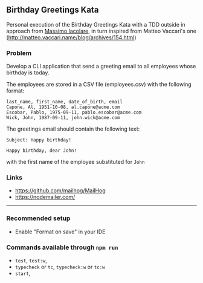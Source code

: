 ## Birthday Greetings Kata

Personal execution of the Birthday Greetings Kata with a TDD outside in approach from [Massimo Iacolare](https://github.com/iacoware), in turn inspired from Matteo Vaccari's one (http://matteo.vaccari.name/blog/archives/154.html)

### Problem
Develop a CLI application that send a greeting email to all employees whose birthday is today.

The employees are stored in a CSV file (employees.csv) with the following format:

```text
last_name, first_name, date_of_birth, email
Capone, Al, 1951-10-08, al.capone@acme.com
Escobar, Pablo, 1975-09-11, pablo.escobar@acme.com
Wick, John, 1987-09-11, john.wick@acme.com
```

The greetings email should contain the following text:

```text
Subject: Happy birthday!

Happy birthday, dear John!
```

with the first name of the employee substituted for `John`

### Links
- https://github.com/mailhog/MailHog
- https://nodemailer.com/

---

### Recommended setup
- Enable "Format on save" in your IDE

### Commands available through `npm run`
- `test`, `test:w`,
- `typecheck` or `tc`, `typecheck:w` or `tc:w`
- `start`,
